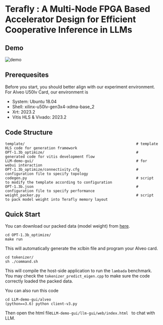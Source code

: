 # Terafly : A Multi-Node FPGA Based Accelerator Design for Efficient Cooperative Inference in LLMs

## Demo
![demo](assets/opt-1.3b.gif)

## Prerequesites

Before you start, you should better align with our experiment environment. For Alveo U50lv Card, our environment is 

* System: Ubuntu 18.04
* Shell:  xilinx-u50lv-gen3x4-xdma-base_2
* Xrt: 2023.2
* Vitis HLS & Vivado: 2023.2

##  Code Structure

```
template/ 													# template HLS code for generation framework
OPT-1.3b_optimize/ 											# generated code for vitis development flow
LLM-demo-gui/ 												# for webui interaction
OPT-1.3b_optimize/connectivity.cfg  						# configuration file to specify topology
codegen.py 													# script to modify the template according to configuration
OPT-1.3b.json 												# configuration file to specify performance
weight_packer.py 											# script to pack model weight into Terafly memory layout
```

## Quick Start

You can download our packed data (model weight) from [here](https://pan.baidu.com/s/1HENc02MA4etf2cCWuMtApw?pwd=bcbf).

```
cd OPT-1.3b_optimize/
make run
```

This will automatically generate the xclbin file and program your Alveo card.

```
cd tokenizer/
sh ./command.sh
```

This will compile the host-side application to run the `lambada` benchmark. You may check the `tokenizer_predict_eigen.cpp` to make sure the code correctly loaded the packed data.

You can also run this code 

```
cd LLM-demo-gui/alveo
(python==3.6) python client-v3.py
```

Then open the html file`LLM-demo-gui/llm-gui/web/index.html ` to chat with LLM.



 




